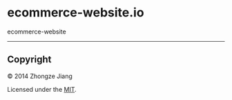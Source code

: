 ecommerce-website.io
====================

ecommerce-website

---

## Copyright

© 2014 Zhongze Jiang

Licensed under the [MIT](License).